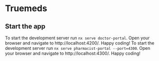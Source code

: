 # Truemeds


## Start the app

To start the development server run `nx serve doctor-portal`. Open your browser and navigate to http://localhost:4200/. Happy coding!
To start the development server run `nx serve pharmacist-portal --port=4300`. Open your browser and navigate to http://localhost:4300/. 
Happy coding!
